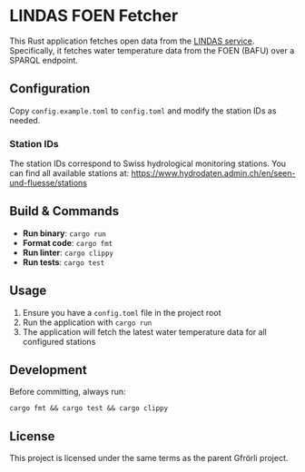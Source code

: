 # LINDAS FOEN Fetcher

This Rust application fetches open data from the [LINDAS
service](https://lindas.admin.ch/). Specifically, it fetches water temperature
data from the FOEN (BAFU) over a SPARQL endpoint.

## Configuration

Copy `config.example.toml` to `config.toml` and modify the station IDs as needed.

### Station IDs

The station IDs correspond to Swiss hydrological monitoring stations. You can find all available stations at: https://www.hydrodaten.admin.ch/en/seen-und-fluesse/stations

## Build & Commands

- **Run binary**: `cargo run`
- **Format code**: `cargo fmt`
- **Run linter**: `cargo clippy`
- **Run tests**: `cargo test`

## Usage

1. Ensure you have a `config.toml` file in the project root
2. Run the application with `cargo run`
3. The application will fetch the latest water temperature data for all
   configured stations

## Development

Before committing, always run:

    cargo fmt && cargo test && cargo clippy

## License

This project is licensed under the same terms as the parent Gfrörli project.
